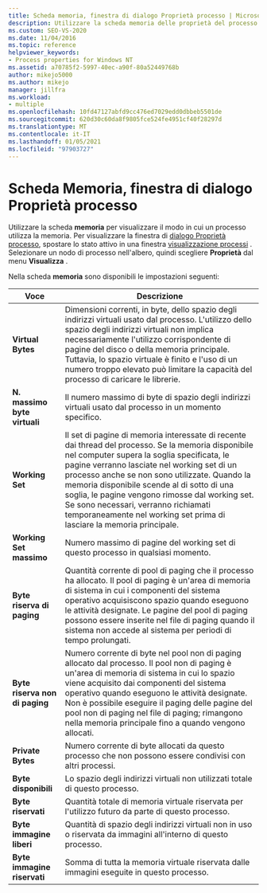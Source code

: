 ```yaml
---
title: Scheda memoria, finestra di dialogo Proprietà processo | Microsoft Docs
description: Utilizzare la scheda memoria delle proprietà del processo per visualizzare il modo in cui un processo utilizza la memoria. Sono disponibili informazioni sullo spazio usato, lo spazio condiviso e lo spazio virtuale usato.
ms.custom: SEO-VS-2020
ms.date: 11/04/2016
ms.topic: reference
helpviewer_keywords:
- Process properties for Windows NT
ms.assetid: a70785f2-5997-40ec-a90f-80a52449768b
author: mikejo5000
ms.author: mikejo
manager: jillfra
ms.workload:
- multiple
ms.openlocfilehash: 10fd47127abfd9cc476ed7029edd0dbbeb5501de
ms.sourcegitcommit: 620d30c60da8f9805fce524fe4951cf40f28297d
ms.translationtype: MT
ms.contentlocale: it-IT
ms.lasthandoff: 01/05/2021
ms.locfileid: "97903727"
---
```

# <a name="memory-tab-process-properties-dialog-box"></a>Scheda Memoria, finestra di dialogo Proprietà processo
Utilizzare la scheda **memoria** per visualizzare il modo in cui un processo utilizza la memoria. Per visualizzare la finestra di [dialogo Proprietà processo](../debugger/process-properties-dialog-box.md), spostare lo stato attivo in una finestra [visualizzazione processi](../debugger/processes-view.md) . Selezionare un nodo di processo nell'albero, quindi scegliere **Proprietà** dal menu **Visualizza** .

 Nella scheda **memoria** sono disponibili le impostazioni seguenti:

|Voce|Descrizione|
|-----------|-----------------|
|**Virtual Bytes**|Dimensioni correnti, in byte, dello spazio degli indirizzi virtuali usato dal processo. L'utilizzo dello spazio degli indirizzi virtuali non implica necessariamente l'utilizzo corrispondente di pagine del disco o della memoria principale. Tuttavia, lo spazio virtuale è finito e l'uso di un numero troppo elevato può limitare la capacità del processo di caricare le librerie.|
|**N. massimo byte virtuali**|Il numero massimo di byte di spazio degli indirizzi virtuali usato dal processo in un momento specifico.|
|**Working Set**|Il set di pagine di memoria interessate di recente dai thread del processo. Se la memoria disponibile nel computer supera la soglia specificata, le pagine verranno lasciate nel working set di un processo anche se non sono utilizzate. Quando la memoria disponibile scende al di sotto di una soglia, le pagine vengono rimosse dal working set. Se sono necessari, verranno richiamati temporaneamente nel working set prima di lasciare la memoria principale.|
|**Working Set massimo**|Numero massimo di pagine del working set di questo processo in qualsiasi momento.|
|**Byte riserva di paging**|Quantità corrente di pool di paging che il processo ha allocato. Il pool di paging è un'area di memoria di sistema in cui i componenti del sistema operativo acquisiscono spazio quando eseguono le attività designate. Le pagine del pool di paging possono essere inserite nel file di paging quando il sistema non accede al sistema per periodi di tempo prolungati.|
|**Byte riserva non di paging**|Numero corrente di byte nel pool non di paging allocato dal processo. Il pool non di paging è un'area di memoria di sistema in cui lo spazio viene acquisito dai componenti del sistema operativo quando eseguono le attività designate. Non è possibile eseguire il paging delle pagine del pool non di paging nel file di paging; rimangono nella memoria principale fino a quando vengono allocati.|
|**Private Bytes**|Numero corrente di byte allocati da questo processo che non possono essere condivisi con altri processi.|
|**Byte disponibili**|Lo spazio degli indirizzi virtuali non utilizzati totale di questo processo.|
|**Byte riservati**|Quantità totale di memoria virtuale riservata per l'utilizzo futuro da parte di questo processo.|
|**Byte immagine liberi**|Quantità di spazio degli indirizzi virtuali non in uso o riservata da immagini all'interno di questo processo.|
|**Byte immagine riservati**|Somma di tutta la memoria virtuale riservata dalle immagini eseguite in questo processo.|